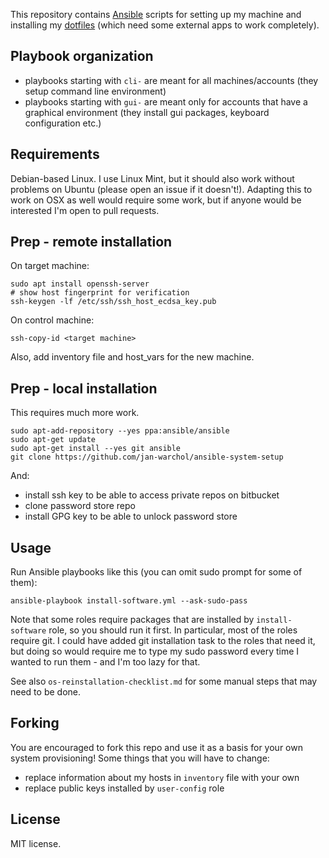 This repository contains [Ansible](http://docs.ansible.com/) scripts for
setting up my machine and installing my
[dotfiles](https://github.com/jan-warchol/dotfiles) (which need some
external apps to work completely).

Playbook organization
---------------------

- playbooks starting with `cli-` are meant for all machines/accounts (they
  setup command line environment)
- playbooks starting with `gui-` are meant only for accounts that have a
  graphical environment (they install gui packages, keyboard configuration
  etc.)



Requirements
------------

Debian-based Linux.  I use Linux Mint, but it should also work without
problems on Ubuntu (please open an issue if it doesn't!).
Adapting this to work on OSX as well would require some work, but if anyone
would be interested I'm open to pull requests.


Prep - remote installation
---------------------------

On target machine:

    sudo apt install openssh-server
    # show host fingerprint for verification
    ssh-keygen -lf /etc/ssh/ssh_host_ecdsa_key.pub

On control machine:

    ssh-copy-id <target machine>

Also, add inventory file and host_vars for the new machine.

Prep - local installation
--------------------------

This requires much more work.

    sudo apt-add-repository --yes ppa:ansible/ansible
    sudo apt-get update
    sudo apt-get install --yes git ansible
    git clone https://github.com/jan-warchol/ansible-system-setup

And:

- install ssh key to be able to access private repos on bitbucket
- clone password store repo
- install GPG key to be able to unlock password store

Usage
-----

Run Ansible playbooks like this (you can omit sudo prompt for some of them):

    ansible-playbook install-software.yml --ask-sudo-pass

Note that some roles require packages that are installed by `install-software`
role, so you should run it first.  In particular, most of the roles require git.
I could have added git installation task to the roles that need it, but doing
so would require me to type my sudo password every time I wanted to run them -
and I'm too lazy for that.

See also `os-reinstallation-checklist.md` for some manual steps that may need
to be done.


Forking
-------

You are encouraged to fork this repo and use it as a basis for your own system
provisioning!  Some things that you will have to change:

- replace information about my hosts in `inventory` file with your own
- replace public keys installed by `user-config` role



License
-------

MIT license.

